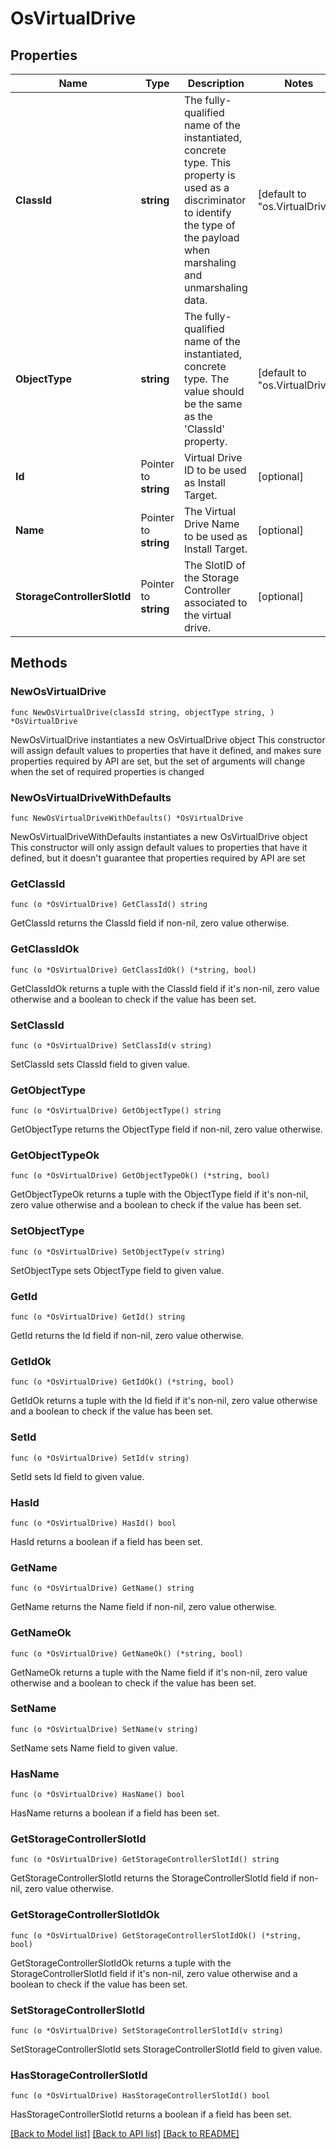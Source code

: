 # OsVirtualDrive

## Properties

Name | Type | Description | Notes
------------ | ------------- | ------------- | -------------
**ClassId** | **string** | The fully-qualified name of the instantiated, concrete type. This property is used as a discriminator to identify the type of the payload when marshaling and unmarshaling data. | [default to "os.VirtualDrive"]
**ObjectType** | **string** | The fully-qualified name of the instantiated, concrete type. The value should be the same as the &#39;ClassId&#39; property. | [default to "os.VirtualDrive"]
**Id** | Pointer to **string** | Virtual Drive ID to be used as Install Target. | [optional] 
**Name** | Pointer to **string** | The Virtual Drive Name to be used as Install Target. | [optional] 
**StorageControllerSlotId** | Pointer to **string** | The SlotID of the Storage Controller associated to the virtual drive. | [optional] 

## Methods

### NewOsVirtualDrive

`func NewOsVirtualDrive(classId string, objectType string, ) *OsVirtualDrive`

NewOsVirtualDrive instantiates a new OsVirtualDrive object
This constructor will assign default values to properties that have it defined,
and makes sure properties required by API are set, but the set of arguments
will change when the set of required properties is changed

### NewOsVirtualDriveWithDefaults

`func NewOsVirtualDriveWithDefaults() *OsVirtualDrive`

NewOsVirtualDriveWithDefaults instantiates a new OsVirtualDrive object
This constructor will only assign default values to properties that have it defined,
but it doesn't guarantee that properties required by API are set

### GetClassId

`func (o *OsVirtualDrive) GetClassId() string`

GetClassId returns the ClassId field if non-nil, zero value otherwise.

### GetClassIdOk

`func (o *OsVirtualDrive) GetClassIdOk() (*string, bool)`

GetClassIdOk returns a tuple with the ClassId field if it's non-nil, zero value otherwise
and a boolean to check if the value has been set.

### SetClassId

`func (o *OsVirtualDrive) SetClassId(v string)`

SetClassId sets ClassId field to given value.


### GetObjectType

`func (o *OsVirtualDrive) GetObjectType() string`

GetObjectType returns the ObjectType field if non-nil, zero value otherwise.

### GetObjectTypeOk

`func (o *OsVirtualDrive) GetObjectTypeOk() (*string, bool)`

GetObjectTypeOk returns a tuple with the ObjectType field if it's non-nil, zero value otherwise
and a boolean to check if the value has been set.

### SetObjectType

`func (o *OsVirtualDrive) SetObjectType(v string)`

SetObjectType sets ObjectType field to given value.


### GetId

`func (o *OsVirtualDrive) GetId() string`

GetId returns the Id field if non-nil, zero value otherwise.

### GetIdOk

`func (o *OsVirtualDrive) GetIdOk() (*string, bool)`

GetIdOk returns a tuple with the Id field if it's non-nil, zero value otherwise
and a boolean to check if the value has been set.

### SetId

`func (o *OsVirtualDrive) SetId(v string)`

SetId sets Id field to given value.

### HasId

`func (o *OsVirtualDrive) HasId() bool`

HasId returns a boolean if a field has been set.

### GetName

`func (o *OsVirtualDrive) GetName() string`

GetName returns the Name field if non-nil, zero value otherwise.

### GetNameOk

`func (o *OsVirtualDrive) GetNameOk() (*string, bool)`

GetNameOk returns a tuple with the Name field if it's non-nil, zero value otherwise
and a boolean to check if the value has been set.

### SetName

`func (o *OsVirtualDrive) SetName(v string)`

SetName sets Name field to given value.

### HasName

`func (o *OsVirtualDrive) HasName() bool`

HasName returns a boolean if a field has been set.

### GetStorageControllerSlotId

`func (o *OsVirtualDrive) GetStorageControllerSlotId() string`

GetStorageControllerSlotId returns the StorageControllerSlotId field if non-nil, zero value otherwise.

### GetStorageControllerSlotIdOk

`func (o *OsVirtualDrive) GetStorageControllerSlotIdOk() (*string, bool)`

GetStorageControllerSlotIdOk returns a tuple with the StorageControllerSlotId field if it's non-nil, zero value otherwise
and a boolean to check if the value has been set.

### SetStorageControllerSlotId

`func (o *OsVirtualDrive) SetStorageControllerSlotId(v string)`

SetStorageControllerSlotId sets StorageControllerSlotId field to given value.

### HasStorageControllerSlotId

`func (o *OsVirtualDrive) HasStorageControllerSlotId() bool`

HasStorageControllerSlotId returns a boolean if a field has been set.


[[Back to Model list]](../README.md#documentation-for-models) [[Back to API list]](../README.md#documentation-for-api-endpoints) [[Back to README]](../README.md)



